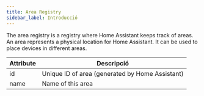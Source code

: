 ```yaml
---
title: Area Registry
sidebar_label: Introducció
---
```


The area registry is a registry where Home Assistant keeps track of areas. An area represents a physical location for Home Assistant. It can be used to place devices in different areas.

| Attribute | Descripció                                      |
| --------- | ----------------------------------------------- |
| id        | Unique ID of area (generated by Home Assistant) |
| name      | Name of this area                               |